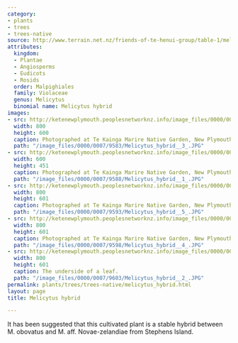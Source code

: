 ```yaml
---
category:
- plants
- trees
- trees-native
source: http://www.terrain.net.nz/friends-of-te-henui-group/table-1/melicytus-hybrid.html
attributes:
  kingdom:
  - Plantae
  - Angiosperms
  - Eudicots
  - Rosids
  order: Malpighiales
  family: Violaceae
  genus: Melicytus
  binomial name: Melicytus hybrid
images:
- src: http://ketenewplymouth.peoplesnetworknz.info/image_files/0000/0007/9583/Melicytus_hybrid__3_.JPG
  width: 800
  height: 600
  caption: Photographed at Te Kainga Marire Native Garden, New Plymouth.
  path: "/image_files/0000/0007/9583/Melicytus_hybrid__3_.JPG"
- src: http://ketenewplymouth.peoplesnetworknz.info/image_files/0000/0007/9588/Melicytus_hybrid__1_.JPG
  width: 600
  height: 451
  caption: Photographed at Te Kainga Marire Native Garden, New Plymouth.
  path: "/image_files/0000/0007/9588/Melicytus_hybrid__1_.JPG"
- src: http://ketenewplymouth.peoplesnetworknz.info/image_files/0000/0007/9593/Melicytus_hybrid__5_.JPG
  width: 800
  height: 601
  caption: Photographed at Te Kainga Marire Native Garden, New Plymouth.
  path: "/image_files/0000/0007/9593/Melicytus_hybrid__5_.JPG"
- src: http://ketenewplymouth.peoplesnetworknz.info/image_files/0000/0007/9598/Melicytus_hybrid__4_.JPG
  width: 800
  height: 601
  caption: Photographed at Te Kainga Marire Native Garden, New Plymouth.
  path: "/image_files/0000/0007/9598/Melicytus_hybrid__4_.JPG"
- src: http://ketenewplymouth.peoplesnetworknz.info/image_files/0000/0007/9603/Melicytus_hybrid__2_.JPG
  width: 800
  height: 601
  caption: The underside of a leaf.
  path: "/image_files/0000/0007/9603/Melicytus_hybrid__2_.JPG"
permalink: plants/trees/trees-native/melicytus_hybrid.html
layout: page
title: Melicytus hybrid

---
```

It has been suggested that this cultivated plant is a stable hybrid between M. obovatus and M. aff. Novae-zelandiae from Stephens Island.


